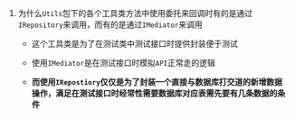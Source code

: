 1. 为什么`Utils`包下的各个工具类方法中使用委托来回调时有的是通过`IRepository`来调用，而有的是通过`IMediator`来调用

   * 这个工具类是为了在测试类中测试接口时提供封装便于测试

   * 使用`IMediator`是在测试接口时模拟`API`正常走的逻辑
   * **而使用`IRepostiory`仅仅是为了封装一个直接与数据库打交道的新增数据操作，满足在测试接口时经常性需要数据库对应表需先要有几条数据的条件**